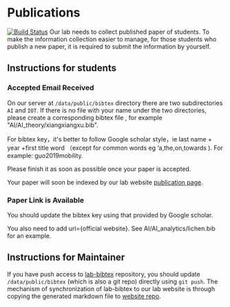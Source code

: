 # Publications
[![Build Status](https://travis-ci.com/mace-cream/lab-bibtex.svg?branch=master)](https://travis-ci.com/mace-cream/lab-bibtex)
Our lab needs to collect published paper of students. To make the information collection easier
to manage,
for those students who publish a new paper, it is required to submit the information by yourself.

## Instructions for students
### Accepted Email Received
On our server at `/data/public/bibtex` directory there are two subdirectories `AI` and `IOT`. If there is no file with your name under the two directories,
please create a corresponding bibtex file , for example "AI/AI_theory/xiangxiangxu.bib".

For bibtex key，it's better to follow Google scholar style，ie last name + year +first title word （except for common words eg ‘a,the,on,towards ). 
For example: guo2019mobility.

Please finish it as soon as possible once your paper is accepted.

Your paper will soon be indexed by our lab website [publication page](http://10.8.4.170/lab2cnew/en/publication/).

### Paper Link is Available

You should update the bibtex key using that provided by Google scholar.

You also need to add url={official website}. See AI/AI_analytics/lichen.bib for an example.


## Instructions for Maintainer
If you have push access to [lab-bibtex](https://github.com/mace-cream/lab-bibtex) repository, you should
update `/data/public/bibtex` (which is also a git repo) directly using `git push`. The mechanism of synchronization of lab-bibtex to our lab website is through copying the generated markdown file to 
[website repo](https://github.com/mace-cream/mace-cream.github.io/tree/dev/content/publication).